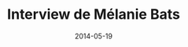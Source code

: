 ---
title: Interview de Mélanie Bats
tags: [Interview, Eclipse]
direct_link: https://java.developpez.com/interview/eclipseconfrance2014/melanie-bats/
image: /images/melaniebats.jpg
description: Dans le cadre de la conférence Eclipse Con France 2014, Mélanie Bats présente son parcours, son implication à l'événement, le mode opératoire pour la sélection des présentations et quelques aspects pratiques.
category: Article
date: 2014-05-19
---
